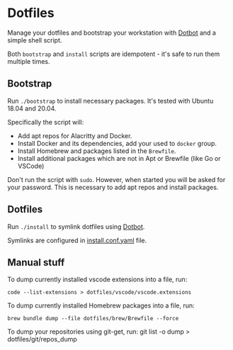 # Dotfiles

Manage your dotfiles and bootstrap your workstation with [Dotbot](https://github.com/cnishathalye/dotbot) and a simple shell script.

Both `bootstrap` and `install` scripts are idempotent - it's safe to run them multiple times.

## Bootstrap

Run `./bootstrap` to install necessary packages. It's tested with Ubuntu 18.04 and 20.04.

Specifically the script will:
- Add apt repos for Alacritty and Docker.
- Install Docker and its dependencies, add your used to `docker` group.
- Install Homebrew and packages listed in the `Brewfile`.
- Install additional packages which are not in Apt or Brewfile (like Go or VSCode)

Don't run the script with `sudo`. However, when started you will be asked for your password. This is
necessary to add apt repos and install packages. 


## Dotfiles

Run `./install` to symlink dotfiles using [Dotbot](https://github.com/cnishathalye/dotbot).

Symlinks are configured in [install.conf.yaml](install.conf.yaml) file.


## Manual stuff

To dump currently installed vscode extensions into a file, run:

    code --list-extensions > dotfiles/vscode/vscode.extensions

To dump currently installed Homebrew packages into a file, run:

    brew bundle dump --file dotfiles/brew/Brewfile --force

To dump your repositories using git-get, run:
    git list -o dump > dotfiles/git/repos_dump